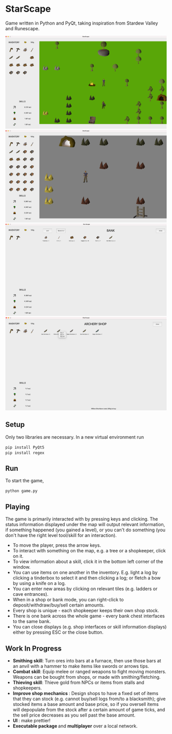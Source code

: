 # StarScape

Game written in Python and PyQt, taking inspiration from Stardew Valley and Runescape.  

![Screenshot 1](/images/screenshots/sample1.png)  
![Screenshot 2](/images/screenshots/sample2.png)  
![Screenshot 3](/images/screenshots/sample3.png)  
![Screenshot 4](/images/screenshots/sample4.png)  

## Setup
Only two libraries are necessary. In a new virtual environment run  

<code>pip install PyQt5</code>  
<code>pip install regex</code>  

## Run
To start the game,  

<code>python game.py</code>

## Playing
The game is primarily interacted with by pressing keys and clicking. The status information displayed under
the map will output relevant information, if something happened (you gained a level), or you can't do something
(you don't have the right level tool/skill for an interaction).
* To move the player, press the arrow keys.
* To interact with something on the map, e.g. a tree or a shopkeeper, click on it.
* To view information about a skill, click it in the bottom left corner of the window.
* You can use items on one another in the inventory. E.g. light a log by clicking a tinderbox
to select it and then clicking a log; or fletch a bow by using a knife on a log.
* You can enter new areas by clicking on relevant tiles (e.g. ladders or cave entrances).
* When in a shop or bank mode, you can right-click to deposit/withdraw/buy/sell certain amounts.
* Every shop is unique - each shopkeeper keeps their own shop stock.
* There is one bank across the whole game - every bank chest interfaces to the same bank.
* You can close displays (e.g. shop interfaces or skill information displays) either by pressing
ESC or the close button.

## Work In Progress
* <b> Smithing skill</b>: Turn ores into bars at a furnace, then use those bars at an anvil with a hammer to make items like swords or arrows tips.
* <b>Combat skill</b>: Equip melee or ranged weapons to fight moving monsters. Weapons can be bought 
from shops, or made with smithing/fletching.
* <b> Thieving skill</b>: Thieve gold from NPCs or items from stalls and shopkeepers.
* <b> Improve shop mechanics </b>: Design shops to have a fixed set of items that they can stock (e.g. cannot buy/sell logs from/to a blacksmith); give stocked items a base amount and base price, so if you oversell items will depopulate from the stock after a certain amount of game ticks, and the sell price decreases as you sell past the base amount.
* <b> UI </b>: make prettier!
* <b> Executable package </b> and <b> multiplayer</b> over a local network.